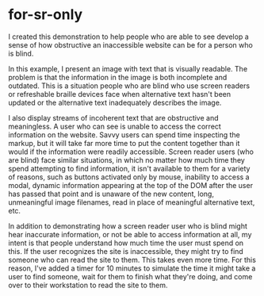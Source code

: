 # for-sr-only

I created this demonstration to help people who are able to see develop a sense of how obstructive an inaccessible website can be for a person who is blind.

In this example, I present an image with text that is visually readable. The problem is that the information in the image is both incomplete and outdated. This is a situation people who are blind who use screen readers or refreshable braille devices face when alternative text hasn't been updated or the alternative text inadequately describes the image.

I also display streams of incoherent text that are obstructive and meaningless. A user who can see is unable to access the correct information on the website. Savvy users can spend time inspecting the markup, but it will take far more time to put the content together than it would if the information were readily accessible. Screen reader users (who are blind) face similar situations, in which no matter how much time they spend attempting to find information, it isn't available to them for a variety of reasons, such as buttons activated only by mouse, inability to access a modal, dynamic information appearing at the top of the DOM after the user has passed that point and is unaware of the new content, long, unmeaningful image filenames, read in place of meaningful alternative text, etc.

In addition to demonstrating how a screen reader user who is blind might hear inaccurate information, or not be able to access information at all, my intent is that people understand how much time the user must spend on this. If the user recognizes the site is inaccessible, they might try to find someone who can read the site to them. This takes even more time. For this reason, I've added a timer for 10 minutes to simulate the time it might take a user to find someone, wait for them to finish what they're doing, and come over to their workstation to read the site to them.
